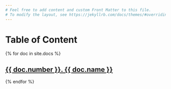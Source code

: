 ```yaml
---
# Feel free to add content and custom Front Matter to this file.
# To modify the layout, see https://jekyllrb.com/docs/themes/#overriding-theme-defaults
---
```


Table of Content
================

{% for doc in site.docs %}
  <h2>
    <a href="{{ doc.url }}">{{ doc.number }}. {{ doc.name }}</a>
  </h2>
{% endfor %}
